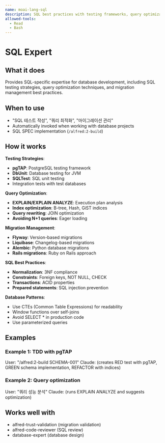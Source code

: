 ```yaml
---
name: moai-lang-sql
description: SQL best practices with testing frameworks, query optimization, and migration management
allowed-tools:
  - Read
  - Bash
---
```


# SQL Expert

## What it does

Provides SQL-specific expertise for database development, including SQL testing strategies, query optimization techniques, and migration management best practices.

## When to use

- "SQL 테스트 작성", "쿼리 최적화", "마이그레이션 관리"
- Automatically invoked when working with database projects
- SQL SPEC implementation (`/alfred:2-build`)

## How it works

**Testing Strategies**:
- **pgTAP**: PostgreSQL testing framework
- **DbUnit**: Database testing for JVM
- **SQLTest**: SQL unit testing
- Integration tests with test databases

**Query Optimization**:
- **EXPLAIN/EXPLAIN ANALYZE**: Execution plan analysis
- **Index optimization**: B-tree, Hash, GiST indices
- **Query rewriting**: JOIN optimization
- **Avoiding N+1 queries**: Eager loading

**Migration Management**:
- **Flyway**: Version-based migrations
- **Liquibase**: Changelog-based migrations
- **Alembic**: Python database migrations
- **Rails migrations**: Ruby on Rails approach

**SQL Best Practices**:
- **Normalization**: 3NF compliance
- **Constraints**: Foreign keys, NOT NULL, CHECK
- **Transactions**: ACID properties
- **Prepared statements**: SQL injection prevention

**Database Patterns**:
- Use CTEs (Common Table Expressions) for readability
- Window functions over self-joins
- Avoid SELECT * in production code
- Use parameterized queries

## Examples

### Example 1: TDD with pgTAP
User: "/alfred:2-build SCHEMA-001"
Claude: (creates RED test with pgTAP, GREEN schema implementation, REFACTOR with indices)

### Example 2: Query optimization
User: "쿼리 성능 분석"
Claude: (runs EXPLAIN ANALYZE and suggests optimization)

## Works well with

- alfred-trust-validation (migration validation)
- alfred-code-reviewer (SQL review)
- database-expert (database design)
